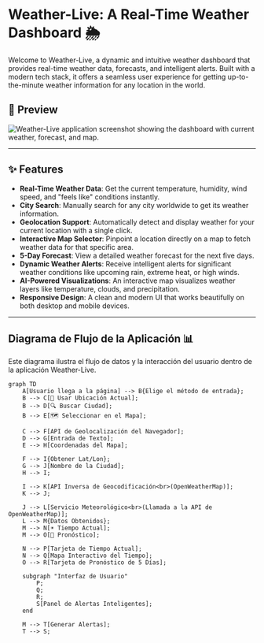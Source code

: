 # Weather-Live: A Real-Time Weather Dashboard 🌦️

Welcome to Weather-Live, a dynamic and intuitive weather dashboard that provides real-time weather data, forecasts, and intelligent alerts. Built with a modern tech stack, it offers a seamless user experience for getting up-to-the-minute weather information for any location in the world.

## 📸 Preview

![Weather-Live application screenshot showing the dashboard with current weather, forecast, and map.](https://storage.googleapis.com/gemini-prod-us-west1-d859560f-upload/image_c6934c.jpg)

---

## ✨ Features

* **Real-Time Weather Data**: Get the current temperature, humidity, wind speed, and "feels like" conditions instantly.
* **City Search**: Manually search for any city worldwide to get its weather information.
* **Geolocation Support**: Automatically detect and display weather for your current location with a single click.
* **Interactive Map Selector**: Pinpoint a location directly on a map to fetch weather data for that specific area.
* **5-Day Forecast**: View a detailed weather forecast for the next five days.
* **Dynamic Weather Alerts**: Receive intelligent alerts for significant weather conditions like upcoming rain, extreme heat, or high winds.
* **AI-Powered Visualizations**: An interactive map visualizes weather layers like temperature, clouds, and precipitation.
* **Responsive Design**: A clean and modern UI that works beautifully on both desktop and mobile devices.

---

## Diagrama de Flujo de la Aplicación 📊

Este diagrama ilustra el flujo de datos y la interacción del usuario dentro de la aplicación Weather-Live.

```mermaid
graph TD
    A[Usuario llega a la página] --> B{Elige el método de entrada};
    B --> C[📍 Usar Ubicación Actual];
    B --> D[🔍 Buscar Ciudad];
    B --> E[🗺️ Seleccionar en el Mapa];

    C --> F[API de Geolocalización del Navegador];
    D --> G[Entrada de Texto];
    E --> H[Coordenadas del Mapa];

    F --> I{Obtener Lat/Lon};
    G --> J[Nombre de la Ciudad];
    H --> I;

    I --> K[API Inversa de Geocodificación<br>(OpenWeatherMap)];
    K --> J;

    J --> L[Servicio Meteorológico<br>(Llamada a la API de OpenWeatherMap)];
    L --> M{Datos Obtenidos};
    M --> N[☀️ Tiempo Actual];
    M --> O[📅 Pronóstico];

    N --> P[Tarjeta de Tiempo Actual];
    N --> Q[Mapa Interactivo del Tiempo];
    O --> R[Tarjeta de Pronóstico de 5 Días];

    subgraph "Interfaz de Usuario"
        P;
        Q;
        R;
        S[Panel de Alertas Inteligentes];
    end

    M --> T[Generar Alertas];
    T --> S;
